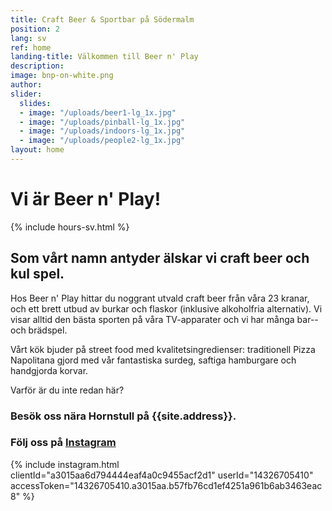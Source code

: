 ```yaml
---
title: Craft Beer & Sportbar på Södermalm
position: 2
lang: sv
ref: home
landing-title: Välkommen till Beer n' Play
description: 
image: bnp-on-white.png
author: 
slider:
  slides:
  - image: "/uploads/beer1-lg_1x.jpg"
  - image: "/uploads/pinball-lg_1x.jpg"
  - image: "/uploads/indoors-lg_1x.jpg"
  - image: "/uploads/people2-lg_1x.jpg"
layout: home
---
```


# Vi är <span style="white-space: nowrap">Beer n' Play!</span>

{% include hours-sv.html %}

## Som vårt namn antyder älskar vi craft beer och kul spel.

Hos Beer n' Play hittar du noggrant utvald craft beer från våra 23 kranar, och ett brett utbud av burkar och flaskor (inklusive alkoholfria alternativ). Vi visar alltid den bästa sporten på våra TV-apparater och vi har många bar-- och brädspel.

Vårt kök bjuder på street food med kvalitetsingredienser: traditionell Pizza Napolitana gjord med vår fantastiska surdeg, saftiga hamburgare och handgjorda korvar.

Varför är du inte redan här?

### Besök oss nära Hornstull på {{site.address}}.

### Följ oss på <a href="{{site.instagram}}" target="_blank">Instagram</a>

{% include instagram.html clientId="a3015aa6d794444eaf4a0c9455acf2d1" userId="14326705410" accessToken="14326705410.a3015aa.b57fb76cd1ef4251a961b6ab3463eac8" %}
